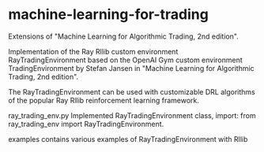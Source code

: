 # machine-learning-for-trading

Extensions of "Machine Learning for Algorithmic Trading, 2nd edition".

Implementation of the Ray Rllib custom environment RayTradingEnvironment based on the
OpenAI Gym custom environment TradingEnvironment by Stefan Jansen in 
"Machine Learning for Algorithmic Trading, 2nd edition".

The RayTradingEnvironment can be used with customizable DRL algorithms
of the popular Ray Rllib reinforcement learning framework.

ray_trading_env.py
    Implemented RayTradingEnvironment class, 
    import: from ray_trading_env import RayTradingEnvironment.
  
examples
    contains various examples of RayTradingEnvironment with Rllib
    

  
  
